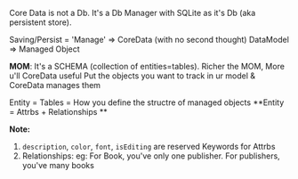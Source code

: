 
Core Data is not a Db. It's a Db Manager with SQLite as it's Db (aka persistent store).

Saving/Persist = 'Manage' => CoreData (with no second thought)
DataModel => Managed Object


**MOM**: It's a SCHEMA (collection of entities=tables). Richer the MOM, More u'll CoreData useful
Put the objects you want to track in ur model & CoreData manages them

Entity = Tables = How you define the structre of managed objects
    **Entity = Attrbs + Relationships **
    
__Note:__ 
1. `description`, `color`, `font`, `isEditing` are reserved Keywords for Attrbs
2. Relationships: eg:  For Book, you've only one publisher. For publishers, you've many books


